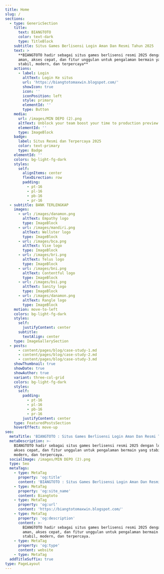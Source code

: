 ```yaml
---
title: Home
slug: /
sections:
  - type: GenericSection
    title:
      text: BIANGTOTO
      color: text-dark
      type: TitleBlock
    subtitle: Situs Games Berlisensi Login Aman Dan Resmi Tahun 2025
    text: >
      **BIANGTOTO hadir sebagai situs games berlisensi resmi 2025 dengan login
      aman, akses cepat, dan fitur unggulan untuk pengalaman bermain yang
      stabil, modern, dan terpercaya**
    actions:
      - label: Login
        altText: Login Ke situs
        url: 'https://biangtotomaxwin.blogspot.com/'
        showIcon: true
        icon: ''
        iconPosition: left
        style: primary
        elementId: ''
        type: Button
    media:
      url: /images/MIN DEPO (2).png
      altText: Unblock your team boost your time to production preview
      elementId: ''
      type: ImageBlock
    badge:
      label: Situs Resmi dan Terpercaya 2025
      color: text-primary
      type: Badge
    elementId: ''
    colors: bg-light-fg-dark
    styles:
      self:
        alignItems: center
        flexDirection: row
        padding:
          - pt-16
          - pl-16
          - pb-16
          - pr-16
  - subtitle: BANK TERLENGKAP
    images:
      - url: /images/danamon.png
        altText: Empathy logo
        type: ImageBlock
      - url: /images/mandiri.png
        altText: Wellster logo
        type: ImageBlock
      - url: /images/bca.png
        altText: Vise logo
        type: ImageBlock
      - url: /images/bri.png
        altText: Telus logo
        type: ImageBlock
      - url: /images/bni.png
        altText: Contentful logo
        type: ImageBlock
      - url: /images/bsi.png
        altText: Sanity logo
        type: ImageBlock
      - url: /images/danamon.png
        altText: Rangle logo
        type: ImageBlock
    motion: move-to-left
    colors: bg-light-fg-dark
    styles:
      self:
        justifyContent: center
      subtitle:
        textAlign: center
    type: ImageGallerySection
  - posts:
      - content/pages/blog/case-study-1.md
      - content/pages/blog/case-study-2.md
      - content/pages/blog/case-study-3.md
    showThumbnail: true
    showDate: true
    showAuthor: true
    variant: three-col-grid
    colors: bg-light-fg-dark
    styles:
      self:
        padding:
          - pt-16
          - pl-16
          - pb-16
          - pr-16
        justifyContent: center
    type: FeaturedPostsSection
    hoverEffect: move-up
seo:
  metaTitle: 'BIANGTOTO : Situs Games Berlisensi Login Aman Dan Resmi Tahun 2025'
  metaDescription: >-
    BIANGTOTO hadir sebagai situs games berlisensi resmi 2025 dengan login aman,
    akses cepat, dan fitur unggulan untuk pengalaman bermain yang stabil,
    modern, dan terpercaya.
  socialImage: /images/MIN DEPO (2).png
  type: Seo
  metaTags:
    - type: MetaTag
      property: 'og:title'
      content: 'BIANGTOTO : Situs Games Berlisensi Login Aman Dan Resmi Tahun 2025'
    - type: MetaTag
      property: 'og:site_name'
      content: Biangtoto
    - type: MetaTag
      property: 'og:url'
      content: 'https://biangtotomaxwin.blogspot.com/'
    - type: MetaTag
      property: 'og:description'
      content: >-
        BIANGTOTO hadir sebagai situs games berlisensi resmi 2025 dengan login
        aman, akses cepat, dan fitur unggulan untuk pengalaman bermain yang
        stabil, modern, dan terpercaya.
    - type: MetaTag
      property: 'og:type'
      content: website
    - type: MetaTag
  addTitleSuffix: true
type: PageLayout
---
```

